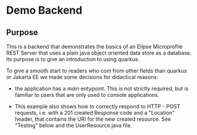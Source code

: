 # Demo Backend



## Purpose

This is a backend that demonstrates the basics of an Elipse Microprofile REST Server that uses a plain java object oriented data store as a database. Its purpose is to give an introduction to using quarkus. 

To give a smooth start to readers who com from other fields than quarkus or Jakarta EE we made some decisions for didactical reasons:
- the application has a *main* entypoint. This is not strictly required, but is familiar to users that are only used to console applications.

- This example also shows how to correctly respond to HTTP - POST requests, i.e. with a 201 created Response code and a "Location" header, that contains the URI for the new created resource. See "Testing" below and the UserResource.java file.



